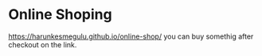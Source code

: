 # Online Shoping
https://harunkesmegulu.github.io/online-shop/
you can buy somethig after checkout on the link.
